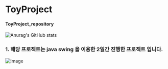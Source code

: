 # ToyProject
#### ToyProject_repository
![Anurag's GitHub stats](https://github-readme-stats.vercel.app/api?username=Hwang-97&show_icons=true&theme=radical)
### 1. 해당  프로젝트는  java swing 을 이용한 2일간 진행한 프로젝트 입니다.
![image](https://user-images.githubusercontent.com/85034286/145671002-960d9f30-f7be-4f44-afe3-9f2e48bdd27b.png)

